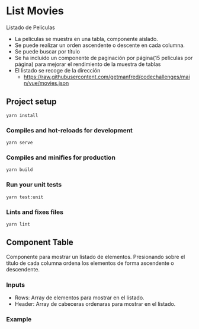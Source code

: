# List Movies
Listado de Películas
  - La películas se muestra en una tabla, componente aislado.
  - Se puede realizar un orden ascendente o descente en cada columna.
  - Se puede buscar por título
  - Se ha incluido un componente de paginación por página(15 películas por página) para mejorar el rendimiento de la muestra de tablas
  - El listado se recoge de la dirección
    - https://raw.githubusercontent.com/getmanfred/codechallenges/main/vue/movies.json

## Project setup
```
yarn install
```

### Compiles and hot-reloads for development
```
yarn serve
```

### Compiles and minifies for production
```
yarn build
```

### Run your unit tests
```
yarn test:unit
```

### Lints and fixes files
```
yarn lint
```

## Component Table
Componente para mostrar un listado de elementos. 
Presionando sobre el título de cada columna ordena los elementos de forma ascendente o descendente.

### Inputs
- Rows: Array de elementos para mostrar en el listado.
- Header: Array de cabeceras ordenaras para mostrar en el listado.

### Example
  <Table
    :rows="infoPage"
    :headers="headers"
  />



